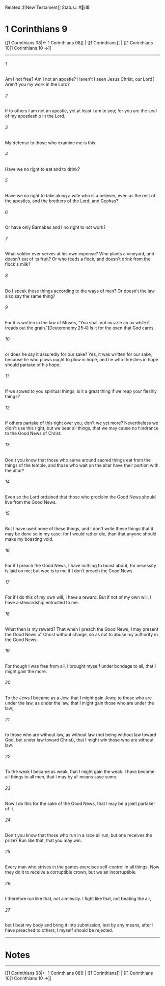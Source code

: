Related::[[New Testament]]
Status:: #📖/🟥
# 1 Corinthians 9

[[1 Corinthians 08|← 1 Corinthians 08]] | [[1 Corinthians]] | [[1 Corinthians 10|1 Corinthians 10 →]]
***



###### 1 
Am I not free? Am I not an apostle? Haven't I seen Jesus Christ, our Lord? Aren't you my work in the Lord? 

###### 2 
If to others I am not an apostle, yet at least I am to you; for you are the seal of my apostleship in the Lord. 

###### 3 
My defense to those who examine me is this: 

###### 4 
Have we no right to eat and to drink? 

###### 5 
Have we no right to take along a wife who is a believer, even as the rest of the apostles, and the brothers of the Lord, and Cephas? 

###### 6 
Or have only Barnabas and I no right to not work? 

###### 7 
What soldier ever serves at his own expense? Who plants a vineyard, and doesn't eat of its fruit? Or who feeds a flock, and doesn't drink from the flock's milk? 

###### 8 
Do I speak these things according to the ways of men? Or doesn't the law also say the same thing? 

###### 9 
For it is written in the law of Moses, "You shall not muzzle an ox while it treads out the grain."<crossref intro="9:9">[Deuteronomy 25:4]</crossref> Is it for the oxen that God cares, 

###### 10 
or does he say it assuredly for our sake? Yes, it was written for our sake, because he who plows ought to plow in hope, and he who threshes in hope should partake of his hope. 

###### 11 
If we sowed to you spiritual things, is it a great thing if we reap your fleshly things? 

###### 12 
If others partake of this right over you, don't we yet more? Nevertheless we didn't use this right, but we bear all things, that we may cause no hindrance to the Good News of Christ. 

###### 13 
Don't you know that those who serve around sacred things eat from the things of the temple, and those who wait on the altar have their portion with the altar? 

###### 14 
Even so the Lord ordained that those who proclaim the Good News should live from the Good News. 

###### 15 
But I have used none of these things, and I don't write these things that it may be done so in my case; for I would rather die, than that anyone should make my boasting void. 

###### 16 
For if I preach the Good News, I have nothing to boast about; for necessity is laid on me; but woe is to me if I don't preach the Good News. 

###### 17 
For if I do this of my own will, I have a reward. But if not of my own will, I have a stewardship entrusted to me. 

###### 18 
What then is my reward? That when I preach the Good News, I may present the Good News of Christ without charge, so as not to abuse my authority in the Good News. 

###### 19 
For though I was free from all, I brought myself under bondage to all, that I might gain the more. 

###### 20 
To the Jews I became as a Jew, that I might gain Jews; to those who are under the law, as under the law, that I might gain those who are under the law; 

###### 21 
to those who are without law, as without law (not being without law toward God, but under law toward Christ), that I might win those who are without law. 

###### 22 
To the weak I became as weak, that I might gain the weak. I have become all things to all men, that I may by all means save some. 

###### 23 
Now I do this for the sake of the Good News, that I may be a joint partaker of it. 

###### 24 
Don't you know that those who run in a race all run, but one receives the prize? Run like that, that you may win. 

###### 25 
Every man who strives in the games exercises self-control in all things. Now they do it to receive a corruptible crown, but we an incorruptible. 

###### 26 
I therefore run like that, not aimlessly. I fight like that, not beating the air, 

###### 27 
but I beat my body and bring it into submission, lest by any means, after I have preached to others, I myself should be rejected.

---
# Notes


***
[[1 Corinthians 08|← 1 Corinthians 08]] | [[1 Corinthians]] | [[1 Corinthians 10|1 Corinthians 10 →]]

